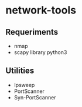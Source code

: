 # network-tools

## Requeriments
- nmap
- scapy library python3

## Utilities
- Ipsweep
- PortScanner
- Syn-PortScanner
